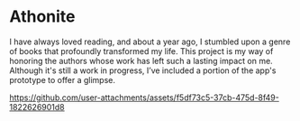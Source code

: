 # Athonite
I have always loved reading, and about a year ago, I stumbled upon a genre of books that profoundly transformed my life. This project is my way of honoring the authors whose work has left such a lasting impact on me. Although it's still a work in progress, I’ve included a portion of the app's prototype to offer a glimpse.


https://github.com/user-attachments/assets/f5df73c5-37cb-475d-8f49-1822626901d8
